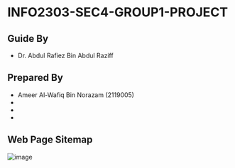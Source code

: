 # INFO2303-SEC4-GROUP1-PROJECT
## Guide By
- Dr. Abdul Rafiez Bin Abdul Raziff
## Prepared By
- Ameer Al-Wafiq Bin Norazam (2119005)
- 
- 
- 
## Web Page Sitemap
![image](https://user-images.githubusercontent.com/92366023/210969067-213f30a9-5331-46d9-b09e-29b6e190a9db.png)

